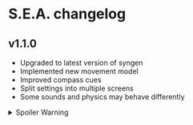 # S.E.A. changelog

## v1.1.0
- Upgraded to latest version of syngen
- Implemented new movement model
- Improved compass cues
- Split settings into multiple screens
- Some sounds and physics may behave differently

<details>
  <summary>Spoiler Warning</summary>
  <ul>
    <li>Implemented new collision model</li>
    <li>Track time statistics in various areas</li>
  </ul>
</details>
